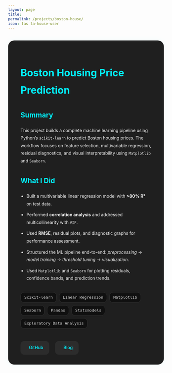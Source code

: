 ```yaml
---
layout: page
title: 
permalink: /projects/boston-house/
icon: fas fa-house-user
---
```


<style>
.project-container {
  background: #1f1f1f;
  padding: 2rem 2.5rem;
  border-radius: 20px;
  box-shadow: 0 0 20px rgba(0, 255, 255, 0.05);
  margin-top: 2rem;
  color: #eaeaea;
  line-height: 1.75;
}

.project-container h1 {
  color: #00f2ff;
  font-size: 2rem;
  margin-bottom: 0.3rem;
}

.project-container .meta {
  font-size: 0.9rem;
  color: #999;
  margin-bottom: 1.5rem;
}

.project-container h2 {
  font-size: 1.4rem;
  margin-top: 2rem;
  color: #00f2ff;
}

.project-container ul {
  margin-top: 1rem;
  padding-left: 1.2rem;
}

.project-container li {
  margin-bottom: 0.7rem;
}

.project-tags {
  display: flex;
  flex-wrap: wrap;
  gap: 0.5rem;
  margin: 0.5rem 0 2rem;
}

.project-tag {
  background: #101010;
  color: #ccc;
  border: 1px solid #333;
  padding: 0.3rem 0.7rem;
  font-size: 0.8rem;
  border-radius: 12px;
  font-family: monospace;
}

.project-links {
  margin-top: 2.5rem;
  display: flex;
  gap: 1.2rem;
  flex-wrap: wrap;
}

.project-links a {
  display: inline-flex;
  align-items: center;
  gap: 0.5rem;
  background: #2c2c2c;
  color: #00f2ff;
  padding: 0.6rem 1.2rem;
  border-radius: 12px;
  font-weight: 500;
  text-decoration: none;
  transition: background 0.3s ease;
}

.project-links a:hover {
  background: #00f2ff;
  color: #000;
}

.project-links i {
  font-size: 1rem;
}
</style>

<div class="project-container">

<h1>Boston Housing Price Prediction</h1>

<h2>Summary</h2>
<p>
This project builds a complete machine learning pipeline using Python’s <code>scikit-learn</code> to predict Boston housing prices. The workflow focuses on feature selection, multivariable regression, residual diagnostics, and visual interpretability using <code>Matplotlib</code> and <code>Seaborn</code>.
</p>

<h2>What I Did</h2>
<ul>
  <li>Built a multivariable linear regression model with <strong>>80% R²</strong> on test data.</li>
  <li>Performed <strong>correlation analysis</strong> and addressed multicollinearity with <code>VIF</code>.</li>
  <li>Used <strong>RMSE</strong>, residual plots, and diagnostic graphs for performance assessment.</li>
  <li>Structured the ML pipeline end-to-end: <em>preprocessing → model training → threshold tuning → visualization</em>.</li>
  <li>Used <code>Matplotlib</code> and <code>Seaborn</code> for plotting residuals, confidence bands, and prediction trends.</li>
</ul>

<h2> </h2>
<div class="project-tags">
  <span class="project-tag">Scikit-learn</span>
  <span class="project-tag">Linear Regression</span>
  <span class="project-tag">Matplotlib</span>
  <span class="project-tag">Seaborn</span>
  <span class="project-tag">Pandas</span>
  <span class="project-tag">Statsmodels</span>
  <span class="project-tag">Exploratory Data Analysis</span>
</div>

<h2> </h2>
<div class="project-links">
  <a href="https://github.com/Tushar-bioinfo/Boston-house-price-prediction" target="_blank">
    <i class="fab fa-github"></i> GitHub
  </a>
  <a href="https://tushar-bioinfo.github.io/learning-bioinformatics/posts/boston-house-model/" target="_blank">
    <i class="fas fa-book-open"></i> Blog
  </a>
</div>

</div>
